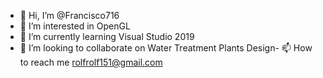 - 👋 Hi, I’m @Francisco716
- 👀 I’m interested in OpenGL
- 🌱 I’m currently learning Visual Studio 2019
- 💞️ I’m looking to collaborate on Water Treatment Plants Design- 📫 How to reach me rolfrolf151@gmail.com

<!---
Francisco716/Francisco716 is a ✨ special ✨ repository because its `README.md` (this file) appears on your GitHub profile.
You can click the Preview link to take a look at your changes.
--->
